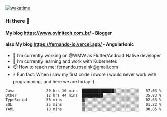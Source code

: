 [![wakatime](https://wakatime.com/badge/user/d5892087-17e6-46ab-8384-91a71a9b88d8.svg)](https://wakatime.com/@d5892087-17e6-46ab-8384-91a71a9b88d8)
### Hi there 👋

#### My blog https://www.ovinitech.com.br/ - Blogger
#### also My blog https://fernando-io.vercel.app/ - AngularIonic

- 🔭 I’m currently working on @WMW as Flutter/Android Native developer
- 🌱 I’m currently learning and work with Kubernetes
- 📫 How to reach me: fernando.rosaink@gmail.com 
- ⚡ Fun fact: When i saw my first code i swore i would never work with programming, and here we are today :)

<!--START_SECTION:waka-->

```txt
Java              20 hrs 16 mins  ██████████████▒░░░░░░░░░░   57.03 %
Other             12 hrs 44 mins  █████████░░░░░░░░░░░░░░░░   35.83 %
TypeScript        56 mins         ▓░░░░░░░░░░░░░░░░░░░░░░░░   02.63 %
SQL               25 mins         ▒░░░░░░░░░░░░░░░░░░░░░░░░   01.22 %
YAML              18 mins         ▒░░░░░░░░░░░░░░░░░░░░░░░░   00.85 %
```

<!--END_SECTION:waka-->
